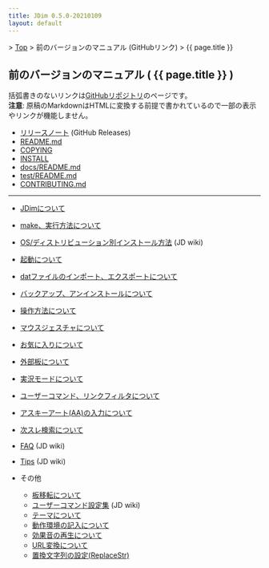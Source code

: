 ```yaml
---
title: JDim 0.5.0-20210109
layout: default
---
```


&gt; [Top](../) &gt; 前のバージョンのマニュアル (GitHubリンク) &gt; {{ page.title }}


## 前のバージョンのマニュアル ( {{ page.title }} )

括弧書きのないリンクは[GitHubリポジトリ][gh]のページです。<br>
**注意**: 原稿のMarkdownはHTMLに変換する前提で書かれているので一部の表示やリンクが機能しません。

- [リリースノート][release-note] (GitHub Releases)
- [README.md][readme]
- [COPYING][copying]
- [INSTALL][install]
- [docs/README.md][docs-readme]
- [test/README.md][test-readme]
- [CONTRIBUTING.md][contributing]

---

- [JDimについて][about]
- [make、実行方法について][make]
- [OS/ディストリビューション別インストール方法][jdwiki-install] (JD wiki)
- [起動について][start]
- [datファイルのインポート、エクスポートについて][dat]
- [バックアップ、アンインストールについて][backup]

- [操作方法について][operation]
- [マウスジェスチャについて][mouse]

- [お気に入りについて][favorite]
- [外部板について][external]
- [実況モードについて][live]
- [ユーザーコマンド、リンクフィルタについて][usrcmd]
- [アスキーアート(AA)の入力について][asciiart]
- [次スレ検索について][next]

- [FAQ][jdwiki-faq] (JD wiki)
- [Tips][jdwiki-tips] (JD wiki)
- その他
  - [板移転について][move]
  - [ユーザーコマンド設定集][jdwiki-usrcmd] (JD wiki)
  - [テーマについて][skin]
  - [動作環境の記入について][environment]
  - [効果音の再生について][sound]
  - [URL変換について][urlreplace]
  - [置換文字列の設定(ReplaceStr)][replacestr]

[gh]: https://github.com/JDimproved/JDim/tree/JDim-v0.5.0

[release-note]: https://github.com/JDimproved/JDim/releases/tag/JDim-v0.5.0
[readme]: https://github.com/JDimproved/JDim/blob/JDim-v0.5.0/README.md
[copying]: https://github.com/JDimproved/JDim/blob/JDim-v0.5.0/COPYING
[install]: https://github.com/JDimproved/JDim/blob/JDim-v0.5.0/INSTALL
[docs-readme]: https://github.com/JDimproved/JDim/blob/JDim-v0.5.0/docs/README.md
[test-readme]: https://github.com/JDimproved/JDim/blob/JDim-v0.5.0/test/README.md
[contributing]: https://github.com/JDimproved/JDim/blob/JDim-v0.5.0/CONTRIBUTING.md

[about]: https://github.com/JDimproved/JDim/blob/JDim-v0.5.0/docs/manual/about.md
[make]: https://github.com/JDimproved/JDim/blob/JDim-v0.5.0/docs/manual/make.md
[jdwiki-install]: https://ja.osdn.net/projects/jd4linux/wiki/OS%2F%E3%83%87%E3%82%A3%E3%82%B9%E3%83%88%E3%83%AA%E3%83%93%E3%83%A5%E3%83%BC%E3%82%B7%E3%83%A7%E3%83%B3%E5%88%A5%E3%82%A4%E3%83%B3%E3%82%B9%E3%83%88%E3%83%BC%E3%83%AB%E6%96%B9%E6%B3%95
[start]: https://github.com/JDimproved/JDim/blob/JDim-v0.5.0/docs/manual/start.md
[dat]: https://github.com/JDimproved/JDim/blob/JDim-v0.5.0/docs/manual/dat.md
[backup]: https://github.com/JDimproved/JDim/blob/JDim-v0.5.0/docs/manual/backup.md

[operation]: https://github.com/JDimproved/JDim/blob/JDim-v0.5.0/docs/manual/operation.md
[mouse]: https://github.com/JDimproved/JDim/blob/JDim-v0.5.0/docs/manual/mouse.md

[favorite]: https://github.com/JDimproved/JDim/blob/JDim-v0.5.0/docs/manual/favorite.md
[external]: https://github.com/JDimproved/JDim/blob/JDim-v0.5.0/docs/manual/external.md
[live]: https://github.com/JDimproved/JDim/blob/JDim-v0.5.0/docs/manual/live.md
[usrcmd]: https://github.com/JDimproved/JDim/blob/JDim-v0.5.0/docs/manual/usrcmd.md
[asciiart]: https://github.com/JDimproved/JDim/blob/JDim-v0.5.0/docs/manual/asciiart.md
[next]: https://github.com/JDimproved/JDim/blob/JDim-v0.5.0/docs/manual/next.md

[jdwiki-faq]: https://ja.osdn.net/projects/jd4linux/wiki/FAQ
[jdwiki-tips]: https://ja.osdn.net/projects/jd4linux/wiki/Tips
[move]: https://github.com/JDimproved/JDim/blob/JDim-v0.5.0/docs/manual/move.md
[jdwiki-usrcmd]: https://ja.osdn.net/projects/jd4linux/wiki/%E3%83%A6%E3%83%BC%E3%82%B6%E3%83%BC%E3%82%B3%E3%83%9E%E3%83%B3%E3%83%89%E8%A8%AD%E5%AE%9A%E9%9B%86
[skin]: https://github.com/JDimproved/JDim/blob/JDim-v0.5.0/docs/manual/skin.md
[environment]: https://github.com/JDimproved/JDim/blob/JDim-v0.5.0/docs/manual/environment.md
[sound]: https://github.com/JDimproved/JDim/blob/JDim-v0.5.0/docs/manual/sound.md
[urlreplace]: https://github.com/JDimproved/JDim/blob/JDim-v0.5.0/docs/manual/urlreplace.md
[replacestr]: https://github.com/JDimproved/JDim/blob/JDim-v0.5.0/docs/manual/replacestr.md
